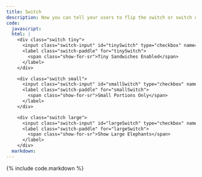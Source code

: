 ```yaml
---
title: Switch
description: Now you can tell your users to flip the switch or switch off.
code:
  javascript:
  html: |
    <div class="switch tiny">
      <input class="switch-input" id="tinySwitch" type="checkbox" name="exampleSwitch">
      <label class="switch-paddle" for="tinySwitch">
        <span class="show-for-sr">Tiny Sandwiches Enabled</span>
      </label>
    </div>

    <div class="switch small">
      <input class="switch-input" id="smallSwitch" type="checkbox" name="exampleSwitch">
      <label class="switch-paddle" for="smallSwitch">
        <span class="show-for-sr">Small Portions Only</span>
      </label>
    </div>

    <div class="switch large">
      <input class="switch-input" id="largeSwitch" type="checkbox" name="exampleSwitch">
      <label class="switch-paddle" for="largeSwitch">
        <span class="show-for-sr">Show Large Elephants</span>
      </label>
    </div>
  markdown:
---
```

{% include code.markdown %}
